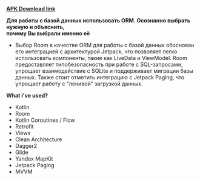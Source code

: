[**APK Download link**](https://drive.google.com/file/d/1Wyr6_69hgOX-XrX21j5J5ZiWJG_3sxSu/view?usp=sharing)

**Для работы с базой данных использовать ORM. Осознанно выбрать нужную и объяснить, <br>
  почему Вы  выбрали именно её**

- Выбор Room в качестве ORM для работы с базой данных обоснован его интеграцией с архитектурой Jetpack, что позволяет легко использовать компоненты, такие как LiveData и ViewModel. Room предоставляет типобезопасность при работе с SQL-запросами, упрощает взаимодействие с SQLite и поддерживает миграции базы данных. Также стоит отметить интеграцию с Jetpack Paging, что упрощает работу с "ленивой" загрузкой данных.

**What i've used?**
- Kotlin
- Room
- Kotlin Coroutines / Flow
- Retrofit
- Views
- Clean Architecture
- Dagger2
- Glide
- Yandex MapKit
- Jetpack Paging
- MVVM
